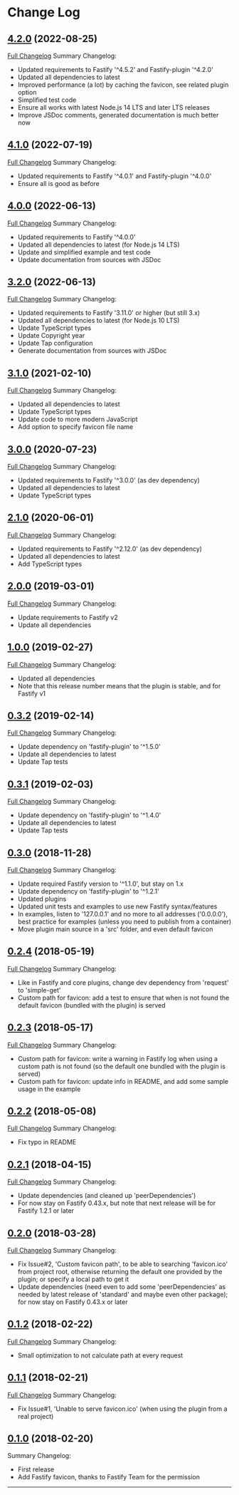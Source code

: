 # Change Log

## [4.2.0](https://github.com/smartiniOnGitHub/fastify-favicon/releases/tag/4.2.0) (2022-08-25)
[Full Changelog](https://github.com/smartiniOnGitHub/fastify-favicon/compare/4.1.0...4.2.0)
Summary Changelog:
- Updated requirements to Fastify '^4.5.2' and Fastify-plugin '^4.2.0'
- Updated all dependencies to latest
- Improved performance (a lot) by caching the favicon, see related plugin option
- Simplified test code
- Ensure all works with latest Node.js 14 LTS and later LTS releases
- Improve JSDoc comments, generated documentation is much better now

## [4.1.0](https://github.com/smartiniOnGitHub/fastify-favicon/releases/tag/4.1.0) (2022-07-19)
[Full Changelog](https://github.com/smartiniOnGitHub/fastify-favicon/compare/4.0.0...4.1.0)
Summary Changelog:
- Updated requirements to Fastify '^4.0.1' and Fastify-plugin '^4.0.0'
- Ensure all is good as before

## [4.0.0](https://github.com/smartiniOnGitHub/fastify-favicon/releases/tag/4.0.0) (2022-06-13)
[Full Changelog](https://github.com/smartiniOnGitHub/fastify-favicon/compare/3.2.0...4.0.0)
Summary Changelog:
- Updated requirements to Fastify '^4.0.0'
- Updated all dependencies to latest (for Node.js 14 LTS)
- Update and simplified example and test code
- Update documentation from sources with JSDoc

## [3.2.0](https://github.com/smartiniOnGitHub/fastify-favicon/releases/tag/3.2.0) (2022-06-13)
[Full Changelog](https://github.com/smartiniOnGitHub/fastify-favicon/compare/3.1.0...3.2.0)
Summary Changelog:
- Updated requirements to Fastify '3.11.0' or higher (but still 3.x)
- Updated all dependencies to latest (for Node.js 10 LTS)
- Update TypeScript types
- Update Copyright year
- Update Tap configuration
- Generate documentation from sources with JSDoc

## [3.1.0](https://github.com/smartiniOnGitHub/fastify-favicon/releases/tag/3.1.0) (2021-02-10)
[Full Changelog](https://github.com/smartiniOnGitHub/fastify-favicon/compare/3.0.0...3.1.0)
Summary Changelog:
- Updated all dependencies to latest
- Update TypeScript types
- Update code to more modern JavaScript
- Add option to specify favicon file name

## [3.0.0](https://github.com/smartiniOnGitHub/fastify-favicon/releases/tag/3.0.0) (2020-07-23)
[Full Changelog](https://github.com/smartiniOnGitHub/fastify-favicon/compare/2.1.0...3.0.0)
Summary Changelog:
- Updated requirements to Fastify '^3.0.0' (as dev dependency)
- Updated all dependencies to latest
- Update TypeScript types

## [2.1.0](https://github.com/smartiniOnGitHub/fastify-favicon/releases/tag/2.1.0) (2020-06-01)
[Full Changelog](https://github.com/smartiniOnGitHub/fastify-favicon/compare/2.0.0...2.1.0)
Summary Changelog:
- Updated requirements to Fastify '^2.12.0' (as dev dependency)
- Updated all dependencies to latest
- Add TypeScript types

## [2.0.0](https://github.com/smartiniOnGitHub/fastify-favicon/releases/tag/2.0.0) (2019-03-01)
[Full Changelog](https://github.com/smartiniOnGitHub/fastify-favicon/compare/1.0.0...2.0.0)
Summary Changelog:
- Update requirements to Fastify v2
- Update all dependencies

## [1.0.0](https://github.com/smartiniOnGitHub/fastify-favicon/releases/tag/1.0.0) (2019-02-27)
[Full Changelog](https://github.com/smartiniOnGitHub/fastify-favicon/compare/0.3.2...1.0.0)
Summary Changelog:
- Updated all dependencies
- Note that this release number means that the plugin is stable, 
  and for Fastify v1

## [0.3.2](https://github.com/smartiniOnGitHub/fastify-favicon/releases/tag/0.3.2) (2019-02-14)
[Full Changelog](https://github.com/smartiniOnGitHub/fastify-favicon/compare/0.3.1...0.3.2)
Summary Changelog:
- Update dependency on 'fastify-plugin' to '^1.5.0'
- Update all dependencies to latest
- Update Tap tests

## [0.3.1](https://github.com/smartiniOnGitHub/fastify-favicon/releases/tag/0.3.1) (2019-02-03)
[Full Changelog](https://github.com/smartiniOnGitHub/fastify-favicon/compare/0.3.0...0.3.1)
Summary Changelog:
- Update dependency on 'fastify-plugin' to '^1.4.0'
- Update all dependencies to latest
- Update Tap tests

## [0.3.0](https://github.com/smartiniOnGitHub/fastify-favicon/releases/tag/0.3.0) (2018-11-28)
[Full Changelog](https://github.com/smartiniOnGitHub/fastify-favicon/compare/0.2.4...0.3.0)
Summary Changelog:
- Update required Fastify version to '^1.1.0', but stay on 1.x
- Update dependency on 'fastify-plugin' to '^1.2.1'
- Updated plugins
- Updated unit tests and examples to use new Fastify syntax/features
- In examples, listen to '127.0.0.1' and no more to all addresses ('0.0.0.0'),
  best practice for examples (unless you need to publish from a container)
- Move plugin main source in a 'src' folder, and even default favicon

## [0.2.4](https://github.com/smartiniOnGitHub/fastify-favicon/releases/tag/0.2.4) (2018-05-19)
[Full Changelog](https://github.com/smartiniOnGitHub/fastify-favicon/compare/0.2.3...0.2.4)
Summary Changelog:
- Like in Fastify and core plugins, change dev dependency from 'request' to 'simple-get'
- Custom path for favicon: add a test to ensure that when is not found the default favicon (bundled with the plugin) is served

## [0.2.3](https://github.com/smartiniOnGitHub/fastify-favicon/releases/tag/0.2.3) (2018-05-17)
[Full Changelog](https://github.com/smartiniOnGitHub/fastify-favicon/compare/0.2.2...0.2.3)
Summary Changelog:
- Custom path for favicon: write a warning in Fastify log when using a custom path is not found (so the default one bundled with the plugin is served)
- Custom path for favicon: update info in README, and add some sample usage in the example

## [0.2.2](https://github.com/smartiniOnGitHub/fastify-favicon/releases/tag/0.2.2) (2018-05-08)
[Full Changelog](https://github.com/smartiniOnGitHub/fastify-favicon/compare/0.2.1...0.2.2)
Summary Changelog:
- Fix typo in README

## [0.2.1](https://github.com/smartiniOnGitHub/fastify-favicon/releases/tag/0.2.1) (2018-04-15)
[Full Changelog](https://github.com/smartiniOnGitHub/fastify-favicon/compare/0.2.0...0.2.1)
Summary Changelog:
- Update dependencies (and cleaned up 'peerDependencies')
- For now stay on Fastify 0.43.x, but note that next release will be for Fastify 1.2.1 or later

## [0.2.0](https://github.com/smartiniOnGitHub/fastify-favicon/releases/tag/0.2.0) (2018-03-28)
[Full Changelog](https://github.com/smartiniOnGitHub/fastify-favicon/compare/0.1.2...0.2.0)
Summary Changelog:
- Fix Issue#2, 'Custom favicon path', to be able to searching 'favicon.ico' from project root, otherwise returning the default one provided by the plugin; or specify a local path to get it
- Update dependencies (need even to add some 'peerDependencies' as needed by latest release of 'standard' and maybe even other package); for now stay on Fastify 0.43.x or later

## [0.1.2](https://github.com/smartiniOnGitHub/fastify-favicon/releases/tag/0.1.2) (2018-02-22)
[Full Changelog](https://github.com/smartiniOnGitHub/fastify-favicon/compare/0.1.1...0.1.2)
Summary Changelog:
- Small optimization to not calculate path at every request

## [0.1.1](https://github.com/smartiniOnGitHub/fastify-favicon/releases/tag/0.1.1) (2018-02-21)
[Full Changelog](https://github.com/smartiniOnGitHub/fastify-favicon/compare/0.1.0...0.1.1)
Summary Changelog:
- Fix Issue#1, 'Unable to serve favicon.ico' (when using the plugin from a real project)

## [0.1.0](https://github.com/smartiniOnGitHub/fastify-favicon/releases/tag/0.1.0) (2018-02-20)
Summary Changelog:
- First release
- Add Fastify favicon, thanks to Fastify Team for the permission

----
